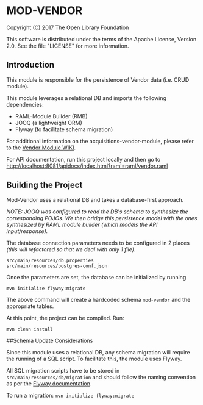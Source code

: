 # MOD-VENDOR

Copyright (C) 2017 The Open Library Foundation

This software is distributed under the terms of the Apache License, Version 2.0. See the file "LICENSE" for more information.

## Introduction

This module is responsible for the persistence of Vendor data (i.e. CRUD module).

This module leverages a relational DB and imports the following dependencies:

* RAML-Module Builder (RMB)
* JOOQ (a lightweight ORM)
* Flyway (to facilitate schema migration)


For additional information on the acquisitions-vendor-module, please refer to the [Vendor Module WIKI](https://wiki.folio.org/display/RM/Acquisitions+Vendor+Module).


For API documentation, run this project locally and then go to [http://localhost:8081/apidocs/index.html?raml=raml/vendor.raml](http://localhost:8081/apidocs/index.html?raml=raml/vendor.raml)


## Building the Project

Mod-Vendor uses a relational DB and takes a database-first approach.

_NOTE: JOOQ was configured to read the DB's schema to synthesize the corresponding POJOs. We then bridge this persistence model with the ones synthesized by RAML module builder (which models the API input/response)._


The database connection parameters needs to be configured in 2 places _(this will refactored so that we deal with only 1 file)_.

```
src/main/resources/db.properties
src/main/resources/postgres-conf.json
```

Once the parameters are set, the database can be initialized by running 
```
mvn initialize flyway:migrate
```

The above command will create a hardcoded schema `mod-vendor` and the appropriate tables.

At this point, the project can be compiled. Run:
```
mvn clean install
```

##Schema Update Considerations

Since this module uses a relational DB, any schema migration will require the running of a SQL script. To facilitate this, the module uses Flyway.  

All SQL migration scripts have to be stored in ```src/main/resources/db/migration``` and should follow the naming convention as per the [Flyway documentation](https://flywaydb.org/documentation/migration/versioned).

To run a migration:
```mvn initialize flyway:migrate```

